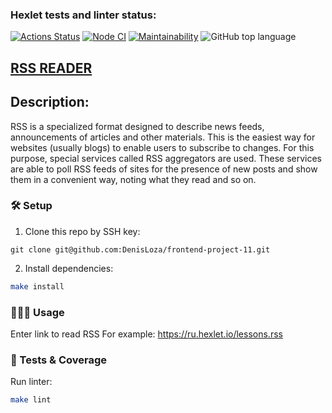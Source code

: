 ### Hexlet tests and linter status:
[![Actions Status](https://github.com/DenisLoza/frontend-project-11/workflows/hexlet-check/badge.svg)](https://github.com/DenisLoza/frontend-project-11/actions)
[![Node CI](https://github.com/DenisLoza/frontend-project-11/actions/workflows/CI-tests.yml/badge.svg)](https://github.com/DenisLoza/frontend-project-11/actions/workflows/CI-tests.yml)
[![Maintainability](https://api.codeclimate.com/v1/badges/a73135960f7f78ae6da8/maintainability)](https://codeclimate.com/github/DenisLoza/frontend-project-11/maintainability)
![GitHub top language](https://img.shields.io/github/languages/top/DenisLoza/frontend-project-11)

## [RSS READER](https://)

## Description:

RSS is a specialized format designed to describe news feeds,
announcements of articles and other materials.
This is the easiest way for websites (usually blogs) to enable users to subscribe to changes.
For this purpose, special services called RSS aggregators are used.
These services are able to poll RSS feeds of sites for the presence of new posts and show them in a convenient way,
noting what they read and so on.

### 🛠️ Setup

1) Clone this repo by SSH key:

```
git clone git@github.com:DenisLoza/frontend-project-11.git
```

2) Install dependencies:

```sh
make install
```

### 👩🏻‍💻 Usage

Enter link to read RSS
For example: https://ru.hexlet.io/lessons.rss

### 🧪 Tests & Coverage

Run linter:

```sh
make lint
```
